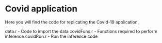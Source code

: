 # Covid application
Here you will find the code for replicating the Covid-19 application.

data.r - Code to import the data 
covidFuns.r - Functions required to perform inference
covidRun.r - Run the inference code 
